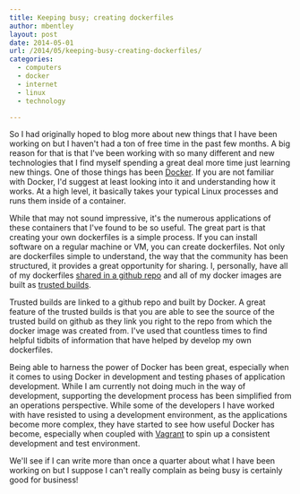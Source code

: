 ```yaml
---
title: Keeping busy; creating dockerfiles
author: mbentley
layout: post
date: 2014-05-01
url: /2014/05/keeping-busy-creating-dockerfiles/
categories:
  - computers
  - docker
  - internet
  - linux
  - technology

---
```

So I had originally hoped to blog more about new things that I have been working on but I haven't had a ton of free time in the past few months. A big reason for that is that I've been working with so many different and new technologies that I find myself spending a great deal more time just learning new things. One of those things has been [Docker][1]. If you are not familiar with Docker, I'd suggest at least looking into it and understanding how it works. At a high level, it basically takes your typical Linux processes and runs them inside of a container.

While that may not sound impressive, it's the numerous applications of these containers that I've found to be so useful. The great part is that creating your own dockerfiles is a simple process. If you can install software on a regular machine or VM, you can create dockerfiles. Not only are dockerfiles simple to understand, the way that the community has been structured, it provides a great opportunity for sharing. I, personally, have all of my dockerfiles [shared in a github repo][2] and all of my docker images are built as [trusted builds][3].

Trusted builds are linked to a github repo and built by Docker. A great feature of the trusted builds is that you are able to see the source of the trusted build on github as they link you right to the repo from which the docker image was created from. I've used that countless times to find helpful tidbits of information that have helped by develop my own dockerfiles.

Being able to harness the power of Docker has been great, especially when it comes to using Docker in development and testing phases of application development. While I am currently not doing much in the way of development, supporting the development process has been simplified from an operations perspective. While some of the developers I have worked with have resisted to using a development environment, as the applications become more complex, they have started to see how useful Docker has become, especially when coupled with [Vagrant][4] to spin up a consistent development and test environment.

We'll see if I can write more than once a quarter about what I have been working on but I suppose I can't really complain as being busy is certainly good for business!

 [1]: https://www.docker.io/
 [2]: https://github.com/mbentley/dockerfiles
 [3]: https://index.docker.io/u/mbentley/
 [4]: http://www.vagrantup.com/
